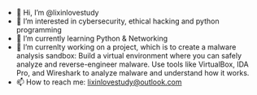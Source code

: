- 👋 Hi, I’m @lixinlovestudy
- 👀 I’m interested in cybersecurity, ethical hacking and python programming
- 🌱 I’m currently learning Python & Networking
- 💞️ I’m currenlty working on a project, which is to create a malware analysis sandbox: Build a virtual environment where you can safely analyze and reverse-engineer malware. Use tools like VirtualBox, IDA Pro, and Wireshark to analyze malware and understand how it works. 
- 📫 How to reach me: lixinlovestudy@outlook.com

<!---
lixinlovestudy/lixinlovestudy is a ✨ special ✨ repository because its `README.md` (this file) appears on your GitHub profile.
You can click the Preview link to take a look at your changes.
--->
